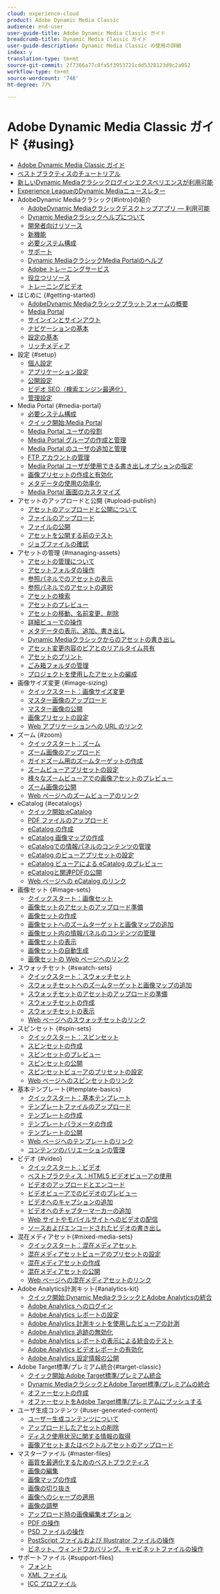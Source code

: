 ```yaml
---
cloud: experience-cloud
product: Adobe Dynamic Media Classic
audience: end-user
user-guide-title: Adobe Dynamic Media Classic ガイド
breadcrumb-title: Dynamic Media Classic ガイド
user-guide-description: Dynamic Media Classic の使用の詳細
index: y
translation-type: tm+mt
source-git-commit: 2f7366a77c0fa5f3953721cdd5328123d9c2a052
workflow-type: tm+mt
source-wordcount: '748'
ht-degree: 77%

---
```



# Adobe Dynamic Media Classic ガイド  {#using}

+ [Adobe Dynamic Media Classic ガイド](home.md)
+ [ベストプラクティスのチュートリアル](https://experienceleague.adobe.com/docs/experience-manager-learn/dynamic-media-classic-tutorial/overview.html)
+ [新しいDynamic Mediaクラシックログインエクスペリエンスが利用可能](new-ui-2020.md)
+ [Experience LeagueのDynamic Mediaニュースレター](dynamic-media-newsletter.md)
+ AdobeDynamic Mediaクラシック{#intro}の紹介
   + [AdobeDynamic Mediaクラシックデスクトップアプリ — 利用可能](dynamic-media-classic-desktop-app.md)
   + [Dynamic Mediaクラシックヘルプについて](introduction.md)
   + [開発者向けリソース](developer-resources.md)
   + [新機能](whats-new.md)
   + [必要システム構成](system-requirements.md)
   + [サポート](support.md)
   + [Dynamic MediaクラシックMedia Portalのヘルプ](help-dmc-media-portal.md)
   + [Adobe トレーニングサービス](training-services.md)
   + [役立つリソース](popular-resources.md)
   + [トレーニングビデオ](training-videos.md)
+ はじめに {#getting-started}
   + [AdobeDynamic Mediaクラシックプラットフォームの概要](dmc-platform-overview.md)
   + [Media Portal](media-portal.md)
   + [サインインとサインアウト](signing-out.md)
   + [ナビゲーションの基本](navigation-basics.md)
   + [設定の基本](setup-basics.md)
   + [リッチメディア](rich-media.md)
+ 設定 {#setup}
   + [個人設定](personal-setup.md)
   + [アプリケーション設定](application-setup.md)
   + [公開設定](publish-setup.md)
   + [ビデオ SEO（検索エンジン最適化）](video-seo-search-engine-optimization.md)
   + [管理設定](administration-setup.md)
+ Media Portal {#media-portal}
   + [必要システム構成](system-requirements-1.md)
   + [クイック開始:Media Portal](quick-start-media-portal-administration.md)
   + [Media Portal ユーザの役割](media-portal-user-roles.md)
   + [Media Portal グループの作成と管理](creating-media-portal-groups.md)
   + [Media Portal のユーザの追加と管理](adding-media-portal-users.md)
   + [FTP アカウントの管理](ftp-accounts.md)
   + [Media Portal ユーザが使用できる書き出しオプションの指定](specifying-export-options-available-media.md)
   + [画像プリセットの作成と有効化](creating-enabling-image-presets.md)
   + [メタデータの使用の効率化](making-efficient-metadata.md)
   + [Media Portal 画面のカスタマイズ](customizing-media-portal-screen.md)
+ アセットのアップロードと公開 {#upload-publish}
   + [アセットのアップロードと公開について](about-asset-upload-publish.md)
   + [ファイルのアップロード](uploading-files.md)
   + [ファイルの公開 ](publishing-files.md)
   + [アセットを公開する前のテスト](testing-assets-making-them-public.md)
   + [ジョブファイルの確認](checking-job-files.md)
+ アセットの管理 {#managing-assets}
   + [アセットの管理について](about-managing-assets.md)
   + [アセットフォルダの操作](asset-folders.md)
   + [参照パネルでのアセットの表示](viewing-assets-browse-panel.md)
   + [参照パネルでのアセットの選択](selecting-assets-browse-panel.md)
   + [アセットの検索](searching-assets.md)
   + [アセットのプレビュー](previewing-asset.md)
   + [アセットの移動、名前変更、削除](moving-renaming-deleting-assets.md)
   + [詳細ビューでの操作 ](detail-view.md)
   + [メタデータの表示、追加、書き出し](viewing-adding-exporting-metadata.md)
   + [Dynamic Mediaクラシックからのアセットの書き出し](exporting-assets-from-dmc.md)
   + [アセット変更内容のピアとのリアルタイム共有](sharing-asset-changes-peers-real.md)
   + [アセットのプリント](printing-assets.md)
   + [ごみ箱フォルダの管理](trash-folder.md)
   + [プロジェクトを使用したアセットの編成](organizing-projects.md)
+ 画像サイズ変更 {#image-sizing}
   + [クイックスタート：画像サイズ変更](quick-start-image-sizing.md)
   + [マスター画像のアップロード](uploading-master-images.md)
   + [マスター画像の公開](publishing-master-images.md)
   + [画像プリセットの設定](setting-image-presets.md)
   + [Web アプリケーションへの URL のリンク](linking-urls-web-application.md)
+ ズーム {#zoom}
   + [クイックスタート：ズーム](quick-start-zoom.md)
   + [ズーム画像のアップロード](uploading-zoom-images.md)
   + [ガイドズーム用のズームターゲットの作成](creating-zoom-targets-guided-zoom.md)
   + [ズームビューアプリセットの設定](setting-zoom-viewer-presets.md)
   + [様々なズームビューアでの画像アセットのプレビュー](previewing-image-assets-different-zoom.md)
   + [ズーム画像の公開](publishing-zoom-images.md)
   + [Web ページへのズームビューアのリンク](linking-zoom-viewers-web-pages.md)
+ eCatalog {#ecatalogs}
   + [クイック開始:eCatalog](quick-start-ecatalog.md)
   + [PDF ファイルのアップロード](uploading-pdf-files.md)
   + [eCatalog の作成](creating-ecatalog.md)
   + [eCatalog 画像マップの作成](creating-ecatalog-image-maps.md)
   + [eCatalogでの情報パネルのコンテンツの管理](info-panel-content.md)
   + [eCatalog のビューアプリセットの設定](setting-ecatalog-viewer-presets.md)
   + [eCatalog ビューアによる eCatalog のプレビュー ](previewing-ecatalogs-ecatalog-viewer.md)
   + [eCatalogと関連PDFの公開](publishing-ecatalogs-associated-pdfs.md)
   + [Web ページへの eCatalog のリンク](linking-ecatalog-web-page.md)
+ 画像セット {#image-sets}
   + [クイックスタート：画像セット](quick-start-image-sets.md)
   + [画像セットのアセットのアップロード準備](preparing-image-set-assets-upload.md)
   + [画像セットの作成](creating-image-set.md)
   + [画像セットへのズームターゲットと画像マップの追加](including-zoom-targets-image-maps.md)
   + [画像セット内の情報パネルのコンテンツの管理](info-panel-content-1.md)
   + [画像セットの表示](viewing-image-sets.md)
   + [画像セットの自動生成](automated-image-set-generation.md)
   + [画像セットの Web ページへのリンク](linking-image-set-web-page.md)
+ スウォッチセット {#swatch-sets}
   + [クイックスタート：スウォッチセット](quick-start-swatch-sets.md)
   + [スウォッチセットへのズームターゲットと画像マップの追加](including-zoom-targets-image-maps-1.md)
   + [スウォッチセットのアセットのアップロードの準備](preparing-swatch-set-assets-upload.md)
   + [スウォッチセットの作成](creating-swatch-set.md)
   + [スウォッチセットの表示](viewing-swatch-sets.md)
   + [Web ページへのスウォッチセットのリンク](linking-swatch-set-web-page.md)
+ スピンセット {#spin-sets}
   + [クイックスタート：スピンセット](quick-start-spin-sets.md)
   + [スピンセットの作成](creating-spin-set.md)
   + [スピンセットのプレビュー](previewing-spin-set.md)
   + [スピンセットの公開](publishing-spin-set.md)
   + [スピンセットビューアのプリセットの設定](setting-spin-set-viewer-presets.md)
   + [Web ページへのスピンセットのリンク](linking-spin-set-web-page.md)
+ 基本テンプレート{#template-basics}
   + [クイックスタート：基本テンプレート](quick-start-template-basics.md)
   + [テンプレートファイルのアップロード](uploading-template-files.md)
   + [テンプレートの作成](creating-template.md)
   + [テンプレートパラメータの作成](creating-template-parameters.md)
   + [テンプレートの公開](publishing-templates.md)
   + [Web ページへのテンプレートのリンク](linking-template-web-page.md)
   + [コンテンツのバリエーションの管理](content-variations.md)
+ ビデオ {#video}
   + [クイックスタート：ビデオ](quick-start-video.md)
   + [ベストプラクティス：HTML5 ビデオビューアの使用](best-practice-using-html5-video.md)
   + [ビデオのアップロードとエンコード](uploading-encoding-videos.md)
   + [ビデオビューアでのビデオのプレビュー](previewing-videos-video-viewer.md)
   + [ビデオへのキャプションの追加](adding-captions-video.md)
   + [ビデオへのチャプターマーカーの追加](adding-chapter-markers-video.md)
   + [Web サイトやモバイルサイトへのビデオの配信](deploying-video-websites-mobile-sites.md)
   + [ソースおよびエンコードされたビデオの書き出し](exporting-source-encoded-videos.md)
+ 混在メディアセット{#mixed-media-sets}
   + [クイックスタート：混在メディアセット](quick-start-mixed-media-sets.md)
   + [混在メディアセットビューアのプリセットの設定](setting-mixed-media-set-viewer.md)
   + [混在メディアセットの作成](creating-mixed-media-set.md)
   + [混在メディアセットの公開](publishing-mixed-media-set.md)
   + [Web ページへの混在メディアセットのリンク](linking-mixed-media-set-web.md)
+ Adobe Analytics計測キット{#analytics-kit}
   + [クイック開始:Dynamic MediaクラシックとAdobe Analyticsの統合](quick-start-integrating-dmc-analytics.md)
   + [Adobe Analytics へのログイン](log-analytics.md)
   + [Adobe Analytics レポートの設定](configuring-analytics-reports.md)
   + [Adobe Analytics 計測キットを使用したビューアの計測](instrumenting-viewer-using-analytics-instrumentation.md)
   + [Adobe Analytics 追跡の無効化](disabling-analytics-tracking.md)
   + [Adobe Analytics レポートの表示による統合のテスト](testing-integration-viewing-analytics-report.md)
   + [Adobe Analytics ビデオレポートの有効化](enabling-analytics-video-reports.md)
   + [Adobe Analytics 設定情報の公開](publishing-analytics-configuration-information.md)
+ Adobe Target標準/プレミアム統合{#target-classic}
   + [クイック開始:Adobe Target標準/プレミアム統合](quick-start-target-integration.md)
   + [Dynamic MediaクラシックとAdobe Target標準/プレミアムの統合](integrating-dmc-with-target.md)
   + [オファーセットの作成](creating-offer-set.md)
   + [オファーセットをAdobe Target標準/プレミアムにプッシュする](pushing-offer-sets-target.md)
+ ユーザ生成コンテンツ {#user-generated-content}
   + [ユーザー生成コンテンツについて](about-ugc.md)
   + [アップロードしたアセットの削除](deleting-uploaded-asset.md)
   + [ディスク使用状況に関する情報の取得](getting-disk-usage-information.md)
   + [画像アセットまたはベクトルアセットのアップロード](uploading-image-asset-or-vector.md)
+ マスターファイル {#master-files}
   + [画質を最適化するためのベストプラクティス](best-practices-optimizing-quality-images.md)
   + [画像の編集](editing-images.md)
   + [画像マップの作成](creating-image-maps.md)
   + [画像の切り抜き](cropping-image.md)
   + [画像へのシャープの適用](sharpening-image.md)
   + [画像の調整](adjusting-image.md)
   + [アップロード時の画像編集オプション](image-editing-options-upload.md)
   + [PDF の操作](pdfs.md)
   + [PSD ファイルの操作 ](psd-files.md)
   + [PostScript ファイルおよび Illustrator ファイルの操作](postscript-illustrator-files.md)
   + [ビネット、ウィンドウカバリング、キャビネットファイルの操作](vignette-window-covering-cabinet-files.md)
+ サポートファイル {#support-files}
   + [フォント](fonts.md)
   + [XML ファイル](xml-files.md)
   + [ICC プロファイル](icc-profiles.md)

